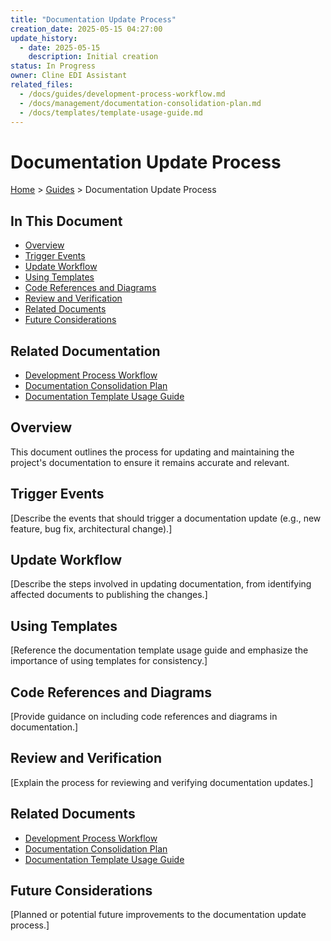 ```yaml
---
title: "Documentation Update Process"
creation_date: 2025-05-15 04:27:00
update_history:
  - date: 2025-05-15
    description: Initial creation
status: In Progress
owner: Cline EDI Assistant
related_files:
  - /docs/guides/development-process-workflow.md
  - /docs/management/documentation-consolidation-plan.md
  - /docs/templates/template-usage-guide.md
---
```


# Documentation Update Process

[Home](/docs) > [Guides](/docs/guides) > Documentation Update Process

## In This Document
- [Overview](#overview)
- [Trigger Events](#trigger-events)
- [Update Workflow](#update-workflow)
- [Using Templates](#using-templates)
- [Code References and Diagrams](#code-references-and-diagrams)
- [Review and Verification](#review-and-verification)
- [Related Documents](#related-documents)
- [Future Considerations](#future-considerations)

## Related Documentation
- [Development Process Workflow](./development-process-workflow.md)
- [Documentation Consolidation Plan](../../management/documentation-consolidation-plan.md)
- [Documentation Template Usage Guide](../../templates/template-usage-guide.md)

## Overview

This document outlines the process for updating and maintaining the project's documentation to ensure it remains accurate and relevant.

## Trigger Events

[Describe the events that should trigger a documentation update (e.g., new feature, bug fix, architectural change).]

## Update Workflow

[Describe the steps involved in updating documentation, from identifying affected documents to publishing the changes.]

## Using Templates

[Reference the documentation template usage guide and emphasize the importance of using templates for consistency.]

## Code References and Diagrams

[Provide guidance on including code references and diagrams in documentation.]

## Review and Verification

[Explain the process for reviewing and verifying documentation updates.]

## Related Documents

- [Development Process Workflow](./development-process-workflow.md)
- [Documentation Consolidation Plan](../../management/documentation-consolidation-plan.md)
- [Documentation Template Usage Guide](../../templates/template-usage-guide.md)

## Future Considerations

[Planned or potential future improvements to the documentation update process.]

